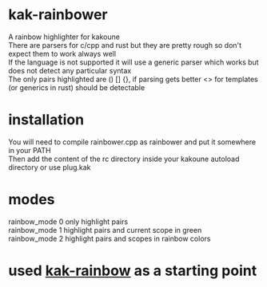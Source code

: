 # kak-rainbower
A rainbow highlighter for kakoune \
There are parsers for c/cpp and rust but they are pretty rough so don't expect them to work always well \
If the language is not supported it will use a generic parser which works but does not detect any particular syntax \
The only pairs highlighted are () [] {}, if parsing gets better <> for templates (or generics in rust) should be detectable
# installation
You will need to compile rainbower.cpp as rainbower and put it somewhere in your PATH \
Then add the content of the rc directory inside your kakoune autoload directory or use plug.kak
# modes
rainbow_mode 0 only highlight pairs \
rainbow_mode 1 highlight pairs and current scope in green \
rainbow_mode 2 highlight pairs and scopes in rainbow colors
# used [kak-rainbow](https://github.com/Bodhizafa/kak-rainbow) as a starting point
